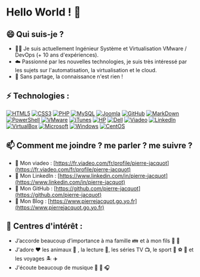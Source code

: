 # Hello World ! 👋

## 😄 Qui suis-je ?
- :man_technologist: Je suis actuellement Ingénieur Système et Virtualisation VMware / DevOps (+ 10 ans d'expériences).
- :cloud: Passionné par les nouvelles technologies, je suis très intéressé par les sujets sur l'automatisation, la virtualisation et le cloud.
- 💬 Sans partage, la connaissance n'est rien !

## ⚡ Technologies :
[![HTML5](https://img.shields.io/badge/-HTML5-red?style=flat-square&logo=html5&logoColor=white)](https://github.com/pierre-jacquot)
[![CSS3](https://img.shields.io/badge/-CSS3-1572B6?style=flat-square&logo=css3)](https://github.com/pierre-jacquot)
[![PHP](https://img.shields.io/badge/-PHP-474A8A?style=flat-square&logo=php)](https://github.com/pierre-jacquot)
[![MySQL](https://img.shields.io/badge/-MySQL-yellow?style=flat-square&logo=mysql)](https://github.com/pierre-jacquot)
[![Joomla](https://img.shields.io/badge/Joomla-darkblue?style=flat-square&logo=joomla)](https://github.com/pierre-jacquot)
[![GitHub](https://img.shields.io/badge/-GitHub-black?style=flat-square&logo=github)](https://github.com/pierre-jacquot)
[![MarkDown](https://img.shields.io/badge/markdown-green?&style=flat-square&logo=markdown)](https://github.com/pierre-jacquot)
[![PowerShell](https://img.shields.io/badge/PowerShell-183A61?style=flat-square&logo=powershell)](https://github.com/pierre-jacquot)
[![VMware](https://img.shields.io/badge/VMware-darkgreen?style=flat-square&logo=vmware&logoColor=white)](https://github.com/pierre-jacquot)
[![iTunes](https://img.shields.io/badge/iTunes-deeppink?style=flat-square&logo=itunes&logoColor=white)](https://github.com/pierre-jacquot)
[![HP](https://img.shields.io/badge/HP-black?style=flat-square&logo=hp)](https://github.com/pierre-jacquot)
[![Dell](https://img.shields.io/badge/Dell-purple?style=flat-square&logo=dell)](https://github.com/pierre-jacquot)
[![Viadeo](https://img.shields.io/badge/Viadeo-black?style=flat-square&logo=viadeo)](https://github.com/pierre-jacquot)
[![LinkedIn](https://img.shields.io/badge/LinkedIn-blue?style=flat-square&logo=linkedin)](https://github.com/pierre-jacquot)
[![VirtualBox](https://img.shields.io/badge/VirtualBox-darkorange?style=flat-square&logo=virtualbox)](https://github.com/pierre-jacquot)
[![Microsoft](https://img.shields.io/badge/Microsoft-grey?style=flat-square&logo=microsoft)](https://github.com/pierre-jacquot)
[![Windows](https://img.shields.io/badge/Windows-darkcyan?style=flat-square&logo=windows)](https://github.com/pierre-jacquot)
[![CentOS](https://img.shields.io/badge/CentOS-brown?style=flat-square&logo=centos)](https://github.com/pierre-jacquot)

## 📫 Comment me joindre ? me parler ? me suivre ?
- :link: Mon viadeo : [https://fr.viadeo.com/fr/profile/pierre-jacquot](https://fr.viadeo.com/fr/profile/pierre-jacquot)
- :link: Mon LinkedIn : [https://www.linkedin.com/in/pierre-jacquot](https://www.linkedin.com/in/pierre-jacquot)
- :link: Mon GitHub : [https://github.com/pierre-jacquot](https://github.com/pierre-jacquot)
- :link: Mon Blog : [https://www.pierrejacquot.go.yo.fr](https://www.pierrejacquot.go.yo.fr)

## 📕 Centres d'intérêt :
- J’accorde beaucoup d’importance à ma famille :family: et à mon fils :baby: :baby_bottle:
- J'adore :heart: les animaux :dog: , la lecture :book:, les séries TV :tv:, le sport :running: :soccer: :tennis: et les voyages :desert_island: :airplane:
- J'écoute beaucoup de musique :musical_note: :guitar: :headphones:

<!--
**pierre-jacquot/pierre-jacquot** is a ✨ _special_ ✨ repository because its `README.md` (this file) appears on your GitHub profile.

Here are some ideas to get you started :

- 🔭 I’m currently working on ...
- 🌱 I’m currently learning ...
- 👯 I’m looking to collaborate on ...
- 🤔 I’m looking for help with ...
- 💬 Ask me about ...
- 📫 How to reach me: ...
- 😄 Pronouns: ...
- ⚡ Fun fact: ...
-->

